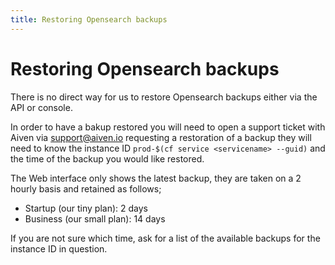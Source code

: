 ```yaml
---
title: Restoring Opensearch backups
---
```


# Restoring Opensearch backups

There is no direct way for us to restore Opensearch backups either via the API or console.

In order to have a bakup restored you will need to open a support ticket with Aiven via [support@aiven.io](mailto:support@aiven.io) requesting a restoration of a backup they will need to know the instance ID `prod-$(cf service <servicename> --guid)` and the time of the backup you would like restored.

The Web interface only shows the latest backup, they are taken on a 2 hourly basis and retained as follows;

- Startup (our tiny plan): 2 days
- Business (our small plan): 14 days

If you are not sure which time, ask for a list of the available backups for the instance ID in question.
